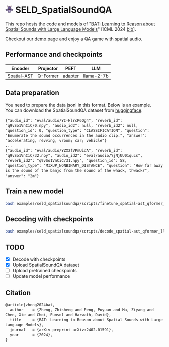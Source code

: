 # <img src="assets/bat.png" alt="SELD_SpatialSoundQA" width="25" height="25"> SELD_SpatialSoundQA

This repo hosts the code and models of "[BAT: Learning to Reason about Spatial Sounds with Large Language Models](https://arxiv.org/abs/2402.01591)" [ICML 2024 [bib](https://github.com/zszheng147/Spatial-AST#citation)]. 

Checkout our [demo page](https://zhishengzheng.com/BAT/) and enjoy a QA game with spatial audio.

## Performance and checkpoints
Encoder | Projector | PEFT | LLM
|---|---|---|---|
[Spatial-AST](https://huggingface.co/zhisheng01/Bat/blob/main/spatial-ast.pth) | Q-Former | adapter |[llama-2-7b](https://huggingface.co/meta-llama/Llama-2-7b) 

## Data preparation
You need to prepare the data jsonl in this format. Below is an example.  
You can download the SpatialSoundQA dataset from [huggingface](https://huggingface.co/datasets/zhisheng01/SpatialSoundQA).
```
{"audio_id": "eval/audio/YI-HlrcP6Qg4", "reverb_id": "q9vSo1VnCiC/0.npy", "audio_id2": null, "reverb_id2": null, "question_id": 0, "question_type": "CLASSIFICATION", "question": "Enumerate the sound occurrences in the audio clip.", "answer": "accelerating, revving, vroom; car; vehicle"}
...
{"audio_id": "eval/audio/YZX2fVPmUidA", "reverb_id": "q9vSo1VnCiC/32.npy", "audio_id2": "eval/audio/YjNjUU01quLs", "reverb_id2": "q9vSo1VnCiC/31.npy", "question_id": 58, "question_type": "MIXUP_NONBINARY_DISTANCE", "question": "How far away is the sound of the banjo from the sound of the whack, thwack?", "answer": "2m"}
```

## Train a new model
```bash
bash examples/seld_spatialsoundqa/scripts/finetune_spatial-ast_qformer_llama_2_7b.sh
```

## Decoding with checkpoints
```bash
bash examples/seld_spatialsoundqa/scripts/decode_spatial-ast_qformer_llama_2_7b.sh
```


## TODO
- [x] Decode with checkpoints
- [x] Upload SpatialSoundQA dataset
- [ ] Upload pretrained checkpoints
- [ ] Update model performance

## Citation
```
@article{zheng2024bat,
  author    = {Zheng, Zhisheng and Peng, Puyuan and Ma, Ziyang and Chen, Xie and Choi, Eunsol and Harwath, David},
  title     = {BAT: Learning to Reason about Spatial Sounds with Large Language Models},
  journal   = {arXiv preprint arXiv:2402.01591},
  year      = {2024},
}
```